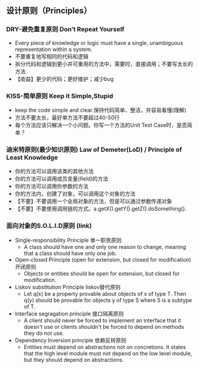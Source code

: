 ## 设计原则（Principles）
### DRY-避免重复原则  Don’t Repeat Yourself
* Every piece of knowledge or logic must have a single, unambiguous representation within a system.
* 不要重复地写相同的代码和逻辑
* 拆分代码和逻辑到更小并可重用的方法中，需要时，直接调用；不要写太长的方法
* 【收益】更少的代码；更好维护；减少bug
### KISS-简单原则  Keep it Simple,Stupid
* keep the code simple and clear.保持代码简单、整洁，并容易看懂(理解)
* 方法不要太长，最好单方法不要超过40-50行
* 每个方法应该只解决一个小问题。你写一个方法的Unit Test Case时，是否简单？
### 迪米特原则(最少知识原则) Law of Demeter(LoD) / Principle of Least Knowledge
* 你的方法可以调用该类的其他方法
* 你的方法可以调用成员变量(field)的方法
* 你的方法可以调用你参数的方法
* 你的方法内，创建了对象，可以调用这个对象的方法
* 【不要】不要调用一个全局对象的方法，但是可以通过参数传递对象
* 【不要】不要使用调用链的方式。a.getX().getY().getZ().doSomething().
### 面向对象的S.O.L.I.D原则 (link)
* Single-responsibility Principle  单一职责原则
    * A class should have one and only one reason to change, meaning that a class should have only one job.
* Open-closed Principle (open for extension, but closed for modification)  开闭原则
    * Objects or entities should be open for extension, but closed for modification.
* Liskov substitution Principle   liskov替代原则
    * Let q(x) be a property provable about objects of x of type T. Then q(y) should be provable for objects y of type S where S is a subtype of T.
* Interface segragation principle 接口隔离原则
    * A client should never be forced to implement an interface that it doesn't use or clients shouldn't be forced to depend on methods they do not use.
* Dependency Inversion principle 依赖反转原则
    * Entities must depend on abstractions not on concretions. It states that the high level module must not depend on the low level module, but they should depend on abstractions.

